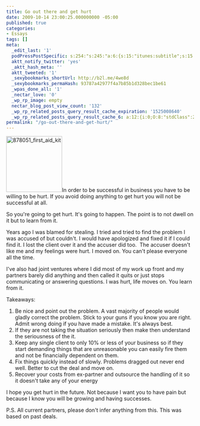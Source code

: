 ```yaml
---
title: Go out there and get hurt
date: 2009-10-14 23:00:25.000000000 -05:00
published: true
categories:
- Essays
tags: []
meta:
  _edit_last: '1'
  podPressPostSpecific: s:254:"s:245:"a:6:{s:15:"itunes:subtitle";s:15:"##PostExcerpt##";s:14:"itunes:summary";s:15:"##PostExcerpt##";s:15:"itunes:keywords";s:17:"##WordPressCats##";s:13:"itunes:author";s:10:"##Global##";s:15:"itunes:explicit";s:2:"No";s:12:"itunes:block";s:2:"No";}";";
  aktt_notify_twitter: 'yes'
  _aktt_hash_meta: ''
  aktt_tweeted: '1'
  _sexybookmarks_shortUrl: http://b2l.me/4we8d
  _sexybookmarks_permaHash: 93787a42977f4a7b85b1d328bec1be61
  _wpas_done_all: '1'
  _nectar_love: '0'
  _wp_rp_image: empty
  nectar_blog_post_view_count: '132'
  _wp_rp_related_posts_query_result_cache_expiration: '1525008640'
  _wp_rp_related_posts_query_result_cache_6: a:12:{i:0;O:8:"stdClass":2:{s:7:"post_id";s:4:"1923";s:5:"score";s:17:"56.94943897884988";}i:1;O:8:"stdClass":2:{s:7:"post_id";s:4:"1911";s:5:"score";s:17:"56.14127692934699";}i:2;O:8:"stdClass":2:{s:7:"post_id";s:4:"3535";s:5:"score";s:17:"29.75436286220497";}i:3;O:8:"stdClass":2:{s:7:"post_id";s:3:"626";s:5:"score";s:18:"24.455555539552357";}i:4;O:8:"stdClass":2:{s:7:"post_id";s:4:"1753";s:5:"score";s:18:"23.023418953960405";}i:5;O:8:"stdClass":2:{s:7:"post_id";s:2:"20";s:5:"score";s:17:"22.27778907318221";}i:6;O:8:"stdClass":2:{s:7:"post_id";s:4:"1034";s:5:"score";s:17:"22.14014136981259";}i:7;O:8:"stdClass":2:{s:7:"post_id";s:4:"2830";s:5:"score";s:18:"21.901807131766827";}i:8;O:8:"stdClass":2:{s:7:"post_id";s:3:"724";s:5:"score";s:18:"18.818802912387596";}i:9;O:8:"stdClass":2:{s:7:"post_id";s:4:"1387";s:5:"score";s:18:"18.753502576943877";}i:10;O:8:"stdClass":2:{s:7:"post_id";s:3:"740";s:5:"score";s:18:"18.463586367603327";}i:11;O:8:"stdClass":2:{s:7:"post_id";s:4:"1801";s:5:"score";s:18:"18.042786865637535";}}
permalink: "/go-out-there-and-get-hurt/"
---
```

<p><img class="alignright size-full wp-image-2024" title="878051_first_aid_kit" src="{{ site.baseurl }}/posts/2009/10/878051_first_aid_kit.jpg" alt="878051_first_aid_kit" width="150" />In order to be successful in business you have to be willing to be hurt. If you avoid doing anything to get hurt you will not be successful at all.</p>
<p>So you're going to get hurt. It's going to happen. The point is to not dwell on it but to learn from it.</p>
<p>Years ago I was blamed for stealing. I tried and tried to find the problem I was accused of but couldn't. I would have apologized and fixed it if I could find it. I lost the client over it and the accuser did too.  The accuser doesn't like me and my feelings were hurt. I moved on. You can't please everyone all the time.</p>
<p>I've also had joint ventures where I did most of my work up front and my partners barely did anything and then called it quits or just stops communicating or answering questions. I was hurt, life moves on. You learn from it.</p>
<p>Takeaways:</p>
<ol>
<li>Be nice and point out the problem. A vast majority of people would gladly correct the problem. Stick to your guns if you know you are right. Admit wrong doing if you have made a mistake. It's always best.</li>
<li>If they are not taking the situation seriously then make then understand the seriousness of the it.</li>
<li>Keep any single client to only 10% or less of your business so if they start demanding things that are unreasonable you can easily fire them and not be financially dependent on them.</li>
<li>Fix things quickly instead of slowly. Problems dragged out never end well. Better to cut the deal and move on.</li>
<li>Recover your costs from ex-partner and outsource the handling of it so it doesn't take any of your energy</li>
</ol>
<p>I hope you get hurt in the future. Not because I want you to have pain but because I know you will be growing and having successes.</p>
<p>P.S. All current partners, please don't infer anything from this. This was based on past deals.</p>
